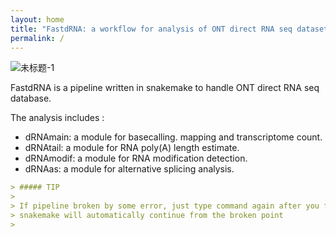 ```yaml
---
layout: home
title: "FastdRNA: a workflow for analysis of ONT direct RNA seq dataset"
permalink: /
---
```


![未标题-1](https://github.com/Tomcxf/FASTdRNA/assets/75790226/c04de3be-20d2-4b82-ae8f-243f7a9ead9e)

FastdRNA is a pipeline written in snakemake to handle ONT direct RNA seq database. 

The analysis includes : 
- dRNAmain: a module for basecalling. mapping and transcriptome count.
- dRNAtail: a module for RNA poly(A) length estimate.
- dRNAmodif: a module for RNA modification detection.
- dRNAas: a module for alternative splicing analysis.

```markdown
> ##### TIP
>
> If pipeline broken by some error, just type command again after you fix it.
> snakemake will automatically continue from the broken point
> 
```